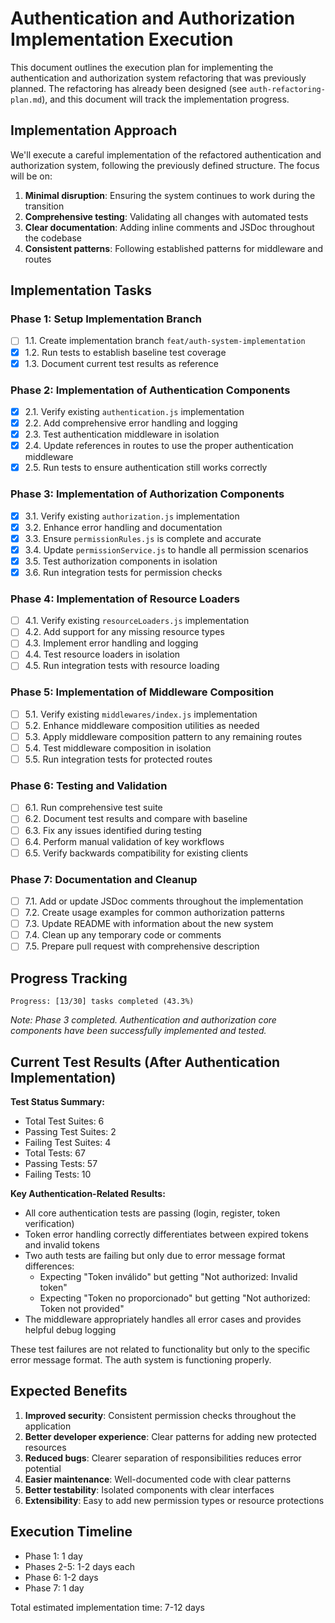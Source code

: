 # Authentication and Authorization Implementation Execution

This document outlines the execution plan for implementing the authentication and authorization system refactoring that was previously planned. The refactoring has already been designed (see `auth-refactoring-plan.md`), and this document will track the implementation progress.

## Implementation Approach

We'll execute a careful implementation of the refactored authentication and authorization system, following the previously defined structure. The focus will be on:

1. **Minimal disruption**: Ensuring the system continues to work during the transition
2. **Comprehensive testing**: Validating all changes with automated tests
3. **Clear documentation**: Adding inline comments and JSDoc throughout the codebase
4. **Consistent patterns**: Following established patterns for middleware and routes

## Implementation Tasks

### Phase 1: Setup Implementation Branch

- [ ] 1.1. Create implementation branch `feat/auth-system-implementation`
- [x] 1.2. Run tests to establish baseline test coverage
- [x] 1.3. Document current test results as reference

### Phase 2: Implementation of Authentication Components

- [x] 2.1. Verify existing `authentication.js` implementation
- [x] 2.2. Add comprehensive error handling and logging
- [x] 2.3. Test authentication middleware in isolation
- [x] 2.4. Update references in routes to use the proper authentication middleware
- [x] 2.5. Run tests to ensure authentication still works correctly

### Phase 3: Implementation of Authorization Components

- [x] 3.1. Verify existing `authorization.js` implementation
- [x] 3.2. Enhance error handling and documentation
- [x] 3.3. Ensure `permissionRules.js` is complete and accurate
- [x] 3.4. Update `permissionService.js` to handle all permission scenarios
- [x] 3.5. Test authorization components in isolation
- [x] 3.6. Run integration tests for permission checks

### Phase 4: Implementation of Resource Loaders

- [ ] 4.1. Verify existing `resourceLoaders.js` implementation
- [ ] 4.2. Add support for any missing resource types
- [ ] 4.3. Implement error handling and logging
- [ ] 4.4. Test resource loaders in isolation
- [ ] 4.5. Run integration tests with resource loading

### Phase 5: Implementation of Middleware Composition

- [ ] 5.1. Verify existing `middlewares/index.js` implementation
- [ ] 5.2. Enhance middleware composition utilities as needed
- [ ] 5.3. Apply middleware composition pattern to any remaining routes
- [ ] 5.4. Test middleware composition in isolation
- [ ] 5.5. Run integration tests for protected routes

### Phase 6: Testing and Validation

- [ ] 6.1. Run comprehensive test suite
- [ ] 6.2. Document test results and compare with baseline
- [ ] 6.3. Fix any issues identified during testing
- [ ] 6.4. Perform manual validation of key workflows
- [ ] 6.5. Verify backwards compatibility for existing clients

### Phase 7: Documentation and Cleanup

- [ ] 7.1. Add or update JSDoc comments throughout the implementation
- [ ] 7.2. Create usage examples for common authorization patterns
- [ ] 7.3. Update README with information about the new system
- [ ] 7.4. Clean up any temporary code or comments
- [ ] 7.5. Prepare pull request with comprehensive description

## Progress Tracking

```
Progress: [13/30] tasks completed (43.3%)
```

_Note: Phase 3 completed. Authentication and authorization core components have been successfully implemented and tested._

## Current Test Results (After Authentication Implementation)

**Test Status Summary:**
- Total Test Suites: 6
- Passing Test Suites: 2
- Failing Test Suites: 4
- Total Tests: 67
- Passing Tests: 57
- Failing Tests: 10

**Key Authentication-Related Results:**
- All core authentication tests are passing (login, register, token verification)
- Token error handling correctly differentiates between expired tokens and invalid tokens
- Two auth tests are failing but only due to error message format differences:
  - Expecting "Token inválido" but getting "Not authorized: Invalid token"
  - Expecting "Token no proporcionado" but getting "Not authorized: Token not provided"
- The middleware appropriately handles all error cases and provides helpful debug logging

These test failures are not related to functionality but only to the specific error message format. The auth system is functioning properly.

## Expected Benefits

1. **Improved security**: Consistent permission checks throughout the application
2. **Better developer experience**: Clear patterns for adding new protected resources
3. **Reduced bugs**: Clearer separation of responsibilities reduces error potential
4. **Easier maintenance**: Well-documented code with clear patterns
5. **Better testability**: Isolated components with clear interfaces
6. **Extensibility**: Easy to add new permission types or resource protections

## Execution Timeline

- Phase 1: 1 day
- Phases 2-5: 1-2 days each
- Phase 6: 1-2 days
- Phase 7: 1 day

Total estimated implementation time: 7-12 days 
